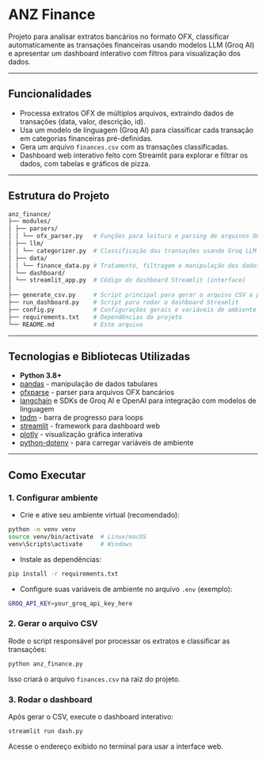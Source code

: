 # ANZ Finance

Projeto para analisar extratos bancários no formato OFX, classificar automaticamente as transações financeiras usando modelos LLM (Groq AI) e apresentar um dashboard interativo com filtros para visualização dos dados.

---

## Funcionalidades

- Processa extratos OFX de múltiplos arquivos, extraindo dados de transações (data, valor, descrição, id).
- Usa um modelo de linguagem (Groq AI) para classificar cada transação em categorias financeiras pré-definidas.
- Gera um arquivo `finances.csv` com as transações classificadas.
- Dashboard web interativo feito com Streamlit para explorar e filtrar os dados, com tabelas e gráficos de pizza.

---

## Estrutura do Projeto

```bash
anz_finance/
├── modules/
│ ├── parsers/
│ │ └── ofx_parser.py   # Funções para leitura e parsing de arquivos OFX
│ ├── llm/
│ │ └── categorizer.py  # Classificação das transações usando Groq LLM
│ ├── data/
│ │ └── finance_data.py # Tratamento, filtragem e manipulação dos dados financeiros
│ └── dashboard/
│ └── streamlit_app.py  # Código do dashboard Streamlit (interface)
│
├── generate_csv.py     # Script principal para gerar o arquivo CSV a partir dos extratos e classificação
├── run_dashboard.py    # Script para rodar o dashboard Streamlit
├── config.py           # Configurações gerais e variáveis de ambiente
├── requirements.txt    # Dependências do projeto
└── README.md           # Este arquivo
```

---

## Tecnologias e Bibliotecas Utilizadas

- **Python 3.8+**
- [pandas](https://pandas.pydata.org/) - manipulação de dados tabulares
- [ofxparse](https://github.com/jseutter/ofxparse) - parser para arquivos OFX bancários
- [langchain](https://python.langchain.com/) e SDKs de Groq AI e OpenAI para integração com modelos de linguagem
- [tqdm](https://tqdm.github.io/) - barra de progresso para loops
- [streamlit](https://streamlit.io/) - framework para dashboard web
- [plotly](https://plotly.com/python/) - visualização gráfica interativa
- [python-dotenv](https://github.com/theskumar/python-dotenv) - para carregar variáveis de ambiente

---

## Como Executar

### 1. Configurar ambiente

- Crie e ative seu ambiente virtual (recomendado):

```bash
python -m venv venv
source venv/bin/activate  # Linux/macOS
venv\Scripts\activate     # Windows
```

- Instale as dependências:

```bash
pip install -r requirements.txt
```

- Configure suas variáveis de ambiente no arquivo `.env` (exemplo):

```bash
GROQ_API_KEY=your_groq_api_key_here
```

### 2. Gerar o arquivo CSV

Rode o script responsável por processar os extratos e classificar as transações:

```bash
python anz_finance.py
```

Isso criará o arquivo `finances.csv` na raiz do projeto.

### 3. Rodar o dashboard

Após gerar o CSV, execute o dashboard interativo:

```bash
streamlit run dash.py
```

Acesse o endereço exibido no terminal para usar a interface web.
